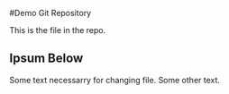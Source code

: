 #Demo Git Repository

This is the file in the repo.


## Ipsum Below

Some text necessarry for changing file.
Some other text.
